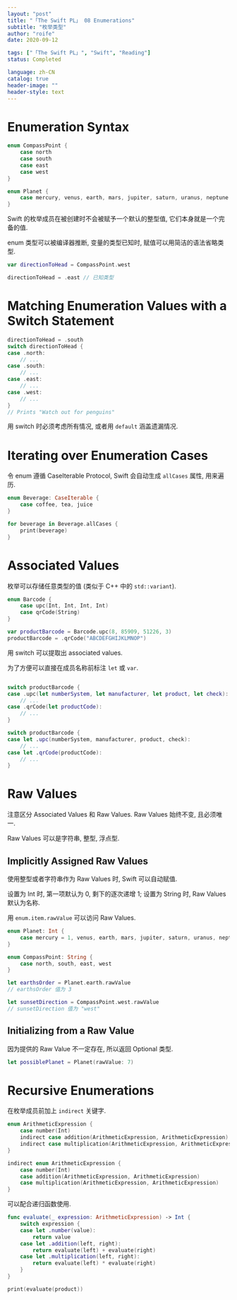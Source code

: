 ```yaml
---
layout: "post"
title: "「The Swift PL」 08 Enumerations"
subtitle: "枚举类型"
author: "roife"
date: 2020-09-12

tags: ["「The Swift PL」", "Swift", "Reading"]
status: Completed

language: zh-CN
catalog: true
header-image: ""
header-style: text
---
```


# Enumeration Syntax

```swift
enum CompassPoint {
    case north
    case south
    case east
    case west
}

enum Planet {
    case mercury, venus, earth, mars, jupiter, saturn, uranus, neptune
}
```

Swift 的枚举成员在被创建时不会被赋予一个默认的整型值, 它们本身就是一个完备的值.

enum 类型可以被编译器推断, 变量的类型已知时, 赋值可以用简洁的语法省略类型.

```swift
var directionToHead = CompassPoint.west

directionToHead = .east // 已知类型
```

# Matching Enumeration Values with a Switch Statement

```swift
directionToHead = .south
switch directionToHead {
case .north:
    // ...
case .south:
    // ...
case .east:
    // ...
case .west:
    // ...
}
// Prints "Watch out for penguins"
```

用 switch 时必须考虑所有情况, 或者用 `default` 涵盖遗漏情况.

# Iterating over Enumeration Cases

令 enum 遵循 CaseIterable Protocol, Swift 会自动生成 `allCases` 属性, 用来遍历.

```swift
enum Beverage: CaseIterable {
    case coffee, tea, juice
}

for beverage in Beverage.allCases {
    print(beverage)
}
```

# Associated Values

枚举可以存储任意类型的值 (类似于 C++ 中的 `std::variant`).

```swift
enum Barcode {
    case upc(Int, Int, Int, Int)
    case qrCode(String)
}

var productBarcode = Barcode.upc(8, 85909, 51226, 3)
productBarcode = .qrCode("ABCDEFGHIJKLMNOP")
```

用 switch 可以提取出 associated values.

为了方便可以直接在成员名称前标注 `let` 或 `var`.

```swift

switch productBarcode {
case .upc(let numberSystem, let manufacturer, let product, let check):
    // ...
case .qrCode(let productCode):
    // ...
}

switch productBarcode {
case let .upc(numberSystem, manufacturer, product, check):
    // ...
case let .qrCode(productCode):
    // ...
}
```

# Raw Values

注意区分 Associated Values 和 Raw Values. Raw Values 始终不变, 且必须唯一.

Raw Values 可以是字符串, 整型, 浮点型.

## Implicitly Assigned Raw Values

使用整型或者字符串作为 Raw Values 时, Swift 可以自动赋值.

设置为 Int 时, 第一项默认为 0, 剩下的逐次递增 1; 设置为 String 时, Raw Values 默认为名称.

用 `enum.item.rawValue` 可以访问 Raw Values.

```swift
enum Planet: Int {
    case mercury = 1, venus, earth, mars, jupiter, saturn, uranus, neptune
}

enum CompassPoint: String {
    case north, south, east, west
}

let earthsOrder = Planet.earth.rawValue
// earthsOrder 值为 3

let sunsetDirection = CompassPoint.west.rawValue
// sunsetDirection 值为 "west"
```

## Initializing from a Raw Value

因为提供的 Raw Value 不一定存在, 所以返回 Optional 类型.

```swift
let possiblePlanet = Planet(rawValue: 7)
```

# Recursive Enumerations

在枚举成员前加上 `indirect` 关键字.

```swift
enum ArithmeticExpression {
    case number(Int)
    indirect case addition(ArithmeticExpression, ArithmeticExpression)
    indirect case multiplication(ArithmeticExpression, ArithmeticExpression)
}

indirect enum ArithmeticExpression {
    case number(Int)
    case addition(ArithmeticExpression, ArithmeticExpression)
    case multiplication(ArithmeticExpression, ArithmeticExpression)
}
```

可以配合递归函数使用.

```swift
func evaluate(_ expression: ArithmeticExpression) -> Int {
    switch expression {
    case let .number(value):
        return value
    case let .addition(left, right):
        return evaluate(left) + evaluate(right)
    case let .multiplication(left, right):
        return evaluate(left) * evaluate(right)
    }
}

print(evaluate(product))
```
